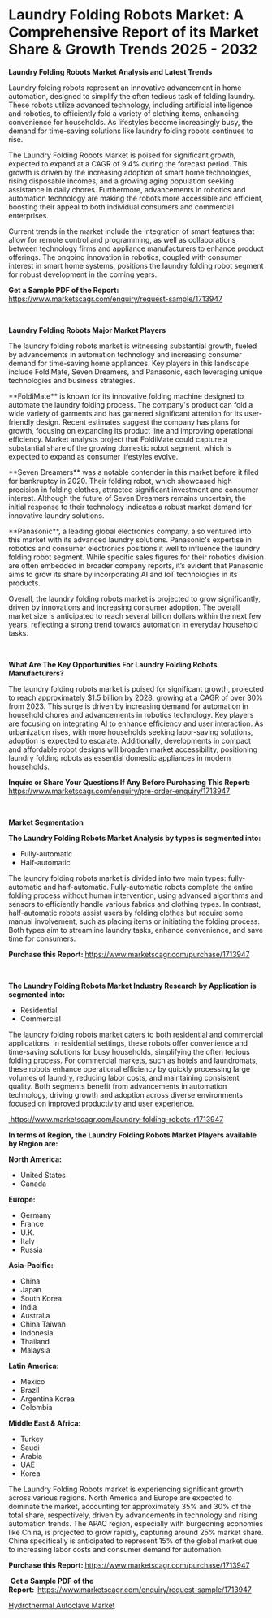 <p><h1>Laundry Folding Robots Market: A Comprehensive Report of its Market Share & Growth Trends 2025 - 2032</h1></p><p><strong>Laundry Folding Robots Market Analysis and Latest Trends</strong></p>
<p><p>Laundry folding robots represent an innovative advancement in home automation, designed to simplify the often tedious task of folding laundry. These robots utilize advanced technology, including artificial intelligence and robotics, to efficiently fold a variety of clothing items, enhancing convenience for households. As lifestyles become increasingly busy, the demand for time-saving solutions like laundry folding robots continues to rise.</p><p>The Laundry Folding Robots Market is poised for significant growth, expected to expand at a CAGR of 9.4% during the forecast period. This growth is driven by the increasing adoption of smart home technologies, rising disposable incomes, and a growing aging population seeking assistance in daily chores. Furthermore, advancements in robotics and automation technology are making the robots more accessible and efficient, boosting their appeal to both individual consumers and commercial enterprises.</p><p>Current trends in the market include the integration of smart features that allow for remote control and programming, as well as collaborations between technology firms and appliance manufacturers to enhance product offerings. The ongoing innovation in robotics, coupled with consumer interest in smart home systems, positions the laundry folding robot segment for robust development in the coming years.</p></p>
<p><strong>Get a Sample PDF of the Report:&nbsp;</strong> <a href="https://www.marketscagr.com/enquiry/request-sample/1713947?utm_campaign=2882&utm_medium=2&utm_source=Github&utm_content=ia&utm_term=10042025&utm_id=laundry-folding-robots">https://www.marketscagr.com/enquiry/request-sample/1713947</a></p>
<p>&nbsp;</p>
<p><strong>Laundry Folding Robots Major Market Players</strong></p>
<p><p>The laundry folding robots market is witnessing substantial growth, fueled by advancements in automation technology and increasing consumer demand for time-saving home appliances. Key players in this landscape include FoldiMate, Seven Dreamers, and Panasonic, each leveraging unique technologies and business strategies.</p><p>**FoldiMate** is known for its innovative folding machine designed to automate the laundry folding process. The company's product can fold a wide variety of garments and has garnered significant attention for its user-friendly design. Recent estimates suggest the company has plans for growth, focusing on expanding its product line and improving operational efficiency. Market analysts project that FoldiMate could capture a substantial share of the growing domestic robot segment, which is expected to expand as consumer lifestyles evolve.</p><p>**Seven Dreamers** was a notable contender in this market before it filed for bankruptcy in 2020. Their folding robot, which showcased high precision in folding clothes, attracted significant investment and consumer interest. Although the future of Seven Dreamers remains uncertain, the initial response to their technology indicates a robust market demand for innovative laundry solutions.</p><p>**Panasonic**, a leading global electronics company, also ventured into this market with its advanced laundry solutions. Panasonic's expertise in robotics and consumer electronics positions it well to influence the laundry folding robot segment. While specific sales figures for their robotics division are often embedded in broader company reports, it’s evident that Panasonic aims to grow its share by incorporating AI and IoT technologies in its products.</p><p>Overall, the laundry folding robots market is projected to grow significantly, driven by innovations and increasing consumer adoption. The overall market size is anticipated to reach several billion dollars within the next few years, reflecting a strong trend towards automation in everyday household tasks.</p></p>
<p>&nbsp;</p>
<p><strong>What Are The Key Opportunities For Laundry Folding Robots Manufacturers?</strong></p>
<p><p>The laundry folding robots market is poised for significant growth, projected to reach approximately $1.5 billion by 2028, growing at a CAGR of over 30% from 2023. This surge is driven by increasing demand for automation in household chores and advancements in robotics technology. Key players are focusing on integrating AI to enhance efficiency and user interaction. As urbanization rises, with more households seeking labor-saving solutions, adoption is expected to escalate. Additionally, developments in compact and affordable robot designs will broaden market accessibility, positioning laundry folding robots as essential domestic appliances in modern households.</p></p>
<p><strong>Inquire or Share Your Questions If Any Before Purchasing This Report:</strong> <a href="https://www.marketscagr.com/enquiry/pre-order-enquiry/1713947?utm_campaign=2882&utm_medium=2&utm_source=Github&utm_content=ia&utm_term=10042025&utm_id=laundry-folding-robots">https://www.marketscagr.com/enquiry/pre-order-enquiry/1713947</a></p>
<p>&nbsp;</p>
<p><strong>Market Segmentation</strong></p>
<p><strong>The Laundry Folding Robots Market Analysis by types is segmented into:</strong></p>
<p><ul><li>Fully-automatic</li><li>Half-automatic</li></ul></p>
<p><p>The laundry folding robots market is divided into two main types: fully-automatic and half-automatic. Fully-automatic robots complete the entire folding process without human intervention, using advanced algorithms and sensors to efficiently handle various fabrics and clothing types. In contrast, half-automatic robots assist users by folding clothes but require some manual involvement, such as placing items or initiating the folding process. Both types aim to streamline laundry tasks, enhance convenience, and save time for consumers.</p></p>
<p><strong>Purchase this Report:&nbsp;</strong><a href="https://www.marketscagr.com/purchase/1713947?utm_campaign=2882&utm_medium=2&utm_source=Github&utm_content=ia&utm_term=10042025&utm_id=laundry-folding-robots">https://www.marketscagr.com/purchase/1713947</a></p>
<p>&nbsp;</p>
<p><strong>The Laundry Folding Robots Market Industry Research by Application is segmented into:</strong></p>
<p><ul><li>Residential</li><li>Commercial</li></ul></p>
<p><p>The laundry folding robots market caters to both residential and commercial applications. In residential settings, these robots offer convenience and time-saving solutions for busy households, simplifying the often tedious folding process. For commercial markets, such as hotels and laundromats, these robots enhance operational efficiency by quickly processing large volumes of laundry, reducing labor costs, and maintaining consistent quality. Both segments benefit from advancements in automation technology, driving growth and adoption across diverse environments focused on improved productivity and user experience.</p></p>
<p><a href="https://www.marketscagr.com/laundry-folding-robots-r1713947?utm_campaign=2882&utm_medium=2&utm_source=Github&utm_content=ia&utm_term=10042025&utm_id=laundry-folding-robots">&nbsp;https://www.marketscagr.com/laundry-folding-robots-r1713947</a></p>
<p><strong>In terms of Region, the Laundry Folding Robots Market Players available by Region are:</strong></p>
<p>
    <p> <strong> North America: </strong>
        <ul>
            <li>United States</li>
            <li>Canada</li>
        </ul>
        </p> 
    <p> <strong> Europe: </strong>
        <ul>
            <li>Germany</li>
            <li>France</li>
            <li>U.K.</li>
            <li>Italy</li>
            <li>Russia</li>
        </ul>
        </p> 
    <p> <strong> Asia-Pacific: </strong>
        <ul>
            <li>China</li>
            <li>Japan</li>
            <li>South Korea</li>
            <li>India</li>
            <li>Australia</li>
            <li>China Taiwan</li>
            <li>Indonesia</li>
            <li>Thailand</li>
            <li>Malaysia</li>
        </ul>
        </p> 
    <p> <strong> Latin America: </strong>
        <ul>
            <li>Mexico</li>
            <li>Brazil</li>
            <li>Argentina Korea</li>
            <li>Colombia</li>
        </ul>
        </p> 
    <p> <strong> Middle East & Africa: </strong>
        <ul>
            <li>Turkey</li>
            <li>Saudi</li>
            <li>Arabia</li>
            <li>UAE</li>
            <li>Korea</li>
        </ul>
    </p>
    </p>
<p><p>The Laundry Folding Robots market is experiencing significant growth across various regions. North America and Europe are expected to dominate the market, accounting for approximately 35% and 30% of the total share, respectively, driven by advancements in technology and rising automation trends. The APAC region, especially with burgeoning economies like China, is projected to grow rapidly, capturing around 25% market share. China specifically is anticipated to represent 15% of the global market due to increasing labor costs and consumer demand for automation.</p></p>
<p><strong>Purchase this Report: </strong><a href="https://www.marketscagr.com/purchase/1713947?utm_campaign=2882&utm_medium=2&utm_source=Github&utm_content=ia&utm_term=10042025&utm_id=laundry-folding-robots">https://www.marketscagr.com/purchase/1713947</a></p>
<p>&nbsp;<strong>Get a Sample PDF of the Report:&nbsp;&nbsp;</strong><a href="https://www.marketscagr.com/enquiry/request-sample/1713947?utm_campaign=2882&utm_medium=2&utm_source=Github&utm_content=ia&utm_term=10042025&utm_id=laundry-folding-robots">https://www.marketscagr.com/enquiry/request-sample/1713947</a></p>
<p><strong></strong></p>
<p><p><a href="https://github.com/ummulmzu/Market-Research-Report-List-1/blob/main/hydrothermal-autoclave-market.md?utm_campaign=2882&utm_medium=2&utm_source=Github&utm_content=ia&utm_term=10042025&utm_id=laundry-folding-robots">Hydrothermal Autoclave Market</a></p></p>